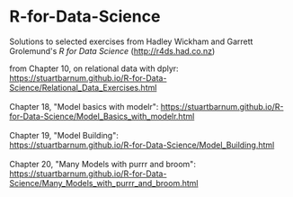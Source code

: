 # R-for-Data-Science
Solutions to selected exercises from Hadley Wickham and Garrett Grolemund's *R for Data Science* (<http://r4ds.had.co.nz>)

from Chapter 10, on relational data with dplyr: <br>
<https://stuartbarnum.github.io/R-for-Data-Science/Relational_Data_Exercises.html> <br> 
<br>
Chapter 18, "Model basics with modelr": <https://stuartbarnum.github.io/R-for-Data-Science/Model_Basics_with_modelr.html>  <br>
<br>
Chapter 19, "Model Building": <br>
<https://stuartbarnum.github.io/R-for-Data-Science/Model_Building.html> <br>
<br>
Chapter 20, "Many Models with purrr and broom": <br>
<https://stuartbarnum.github.io/R-for-Data-Science/Many_Models_with_purrr_and_broom.html> 

